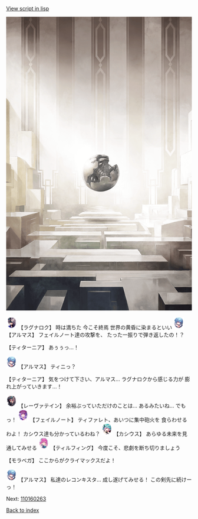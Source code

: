 [View script in lisp](../scripts/110160261.txt)

![abyss_room.png](../images/backgrounds/abyss_room.png)

<img src="../images/units/3103619.png" alt="3103619.png" height="34"/>
【ラグナロク】
時は満ちた
今こそ終焉
世界の黄昏に染まるといい

<img src="../images/units/3103811.png" alt="3103811.png" height="34"/>
【アルマス】
フェイルノート達の攻撃を、
たった一振りで弾き返したの！？

【ティターニア】
あぅぅっ…！

<img src="../images/units/3103811.png" alt="3103811.png" height="34"/>
【アルマス】
ティニっ？

【ティターニア】
気をつけて下さい、アルマス…
ラグナロクから感じる力が
膨れ上がっていきます…！

<img src="../images/units/3100211.png" alt="3100211.png" height="34"/>
【レーヴァテイン】
余裕ぶっていただけのことは…
あるみたいね…
でもっ！

<img src="../images/units/3401911.png" alt="3401911.png" height="34"/>
【フェイルノート】
ティファレト、あいつに集中砲火を
食らわせるわよ！
カシウス達も分かっているわね？

<img src="../images/units/3303111.png" alt="3303111.png" height="34"/>
【カシウス】
あらゆる未来を見通してみせる

<img src="../images/units/3101411.png" alt="3101411.png" height="34"/>
【ティルフィング】
今度こそ、悲劇を断ち切りましょう

【モラベガ】
ここからがクライマックスだよ！

<img src="../images/units/3103811.png" alt="3103811.png" height="34"/>
【アルマス】
私達のレコンキスタ…
成し遂げてみせる！
この剣先に続けーっ！

Next: [110160263](110160263.md)

[Back to index](index.md)

